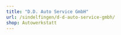 ```yaml
---
title: "D.D. Auto Service GmbH"
url: /sindelfingen/d-d-auto-service-gmbh/
shop: Autowerkstatt
---
```

